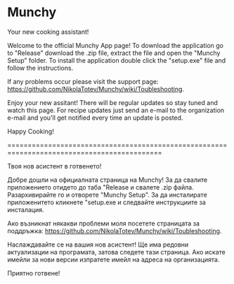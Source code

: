 # Munchy
Your new cooking assistant! 

Welcome to the official Munchy App page! To download the application go to "Release" download the .zip file,  extract the file and open the "Munchy Setup" folder. To install the application double click the "setup.exe" file and follow the instructions.

If any problems occur please visit the support page: https://github.com/NikolaTotev/Munchy/wiki/Toubleshooting.

Enjoy your new assitant! There will be regular updates so stay tuned and watch this page. For recipe updates just send an e-mail to the organization e-mail and you'll get notified every time an update is posted.

Happy Cooking!

============================================================================================

Твоя нов асистент в готвенето!

Добре дошли на официалната страница на Munchy! За да свалите приложението отидето до таба "Release и свалете .zip файла. Разархивирайте го и отворете "Munchy Setup". За да инсталирате приложенитето кликнете "setup.exe и следвайте инструкциите за инсталация.

Ако възникнат някакви проблеми моля посетете страницата за поддръжка: https://github.com/NikolaTotev/Munchy/wiki/Toubleshooting.
 
Наслаждавайте се на вашия нов асистент! Ще има редовни актуализации на програмата, затова следете тази страница. Ако искате имейли за нови версии изпратете имейл на адреса на организацията.

Приятно готвене!


